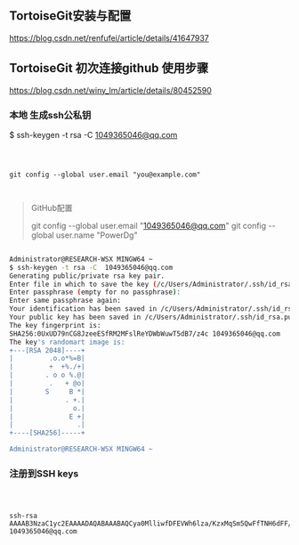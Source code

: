 ##	 TortoiseGit安装与配置

https://blog.csdn.net/renfufei/article/details/41647937



##	TortoiseGit 初次连接github 使用步骤

https://blog.csdn.net/winy_lm/article/details/80452590



###	**本地 生成ssh公私钥**

 $ ssh-keygen -t rsa -C  1049365046@qq.com

```



git config --global user.email "you@example.com"



```



> GitHub配置
>
> git config --global user.email "1049365046@qq.com"
> git config --global user.name "PowerDg"



```bash

Administrator@RESEARCH-WSX MINGW64 ~
$ ssh-keygen -t rsa -C  1049365046@qq.com
Generating public/private rsa key pair.
Enter file in which to save the key (/c/Users/Administrator/.ssh/id_rsa):
Enter passphrase (empty for no passphrase):
Enter same passphrase again:
Your identification has been saved in /c/Users/Administrator/.ssh/id_rsa.
Your public key has been saved in /c/Users/Administrator/.ssh/id_rsa.pub.
The key fingerprint is:
SHA256:0UxUD79nCG8JzeeESfRM2MFslReYDWbWuwT5dB7/z4c 1049365046@qq.com
The key's randomart image is:
+---[RSA 2048]----+
|         .o.o*%=B|
|         +  +%./+|
|        . o o %.@|
|         .   + @o|
|        S     B *|
|             . +.|
|               o.|
|              E +|
|                .|
+----[SHA256]-----+

Administrator@RESEARCH-WSX MINGW64 ~

```

###	注册到SSH keys

```



ssh-rsa AAAAB3NzaC1yc2EAAAADAQABAAABAQCya0MlliwfDFEVWh6lza/KzxMqSm5QwFfTNH6dFF/tQ9yVaTmoRIFperE08btXbHV+u/a5ndxvOWy23Ufm0ntRufcDMl1gZVbVlPjO0PlbFKIiLvWxtfH4YXYJU6hTJlif/wgdW/qIMLihecBG2ZE8WkuTFCT8pZUAnbRUYoa+ge1qwiyGN8KGgD4aefwOYotuW+J8GfKReHLRuZAQMD+vhmuXxCv6nn4yRtLf4jBXodtbI/jKa1edrXMLyJbiI5nqMnFytLfaSR1eFXV2n+JUXbX2p0N+tRuKUnqAdu5VtNGLX+SEPP3KEkxanv1KKMS+BoLB2ONSYO1gCDrdXQDH 1049365046@qq.com


```



